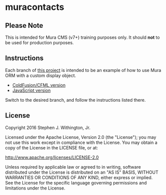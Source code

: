 # muracontacts

## Please Note
This is intended for Mura CMS (v7+) training purposes only. It should **not** to be used for production purposes.

## Instructions
Each branch of [this project](https://github.com/stevewithington/muracontacts) is intended to be an example of how to use Mura ORM with a custom display object.

* [ColdFusion/CFML version](https://github.com/stevewithington/muracontacts/tree/cfml)
* [JavaScript version](https://github.com/stevewithington/muracontacts/tree/js)

Switch to the desired branch, and follow the instructions listed there.

## License
Copyright 2016 Stephen J. Withington, Jr.

Licensed under the Apache License, Version 2.0 (the "License"); you may not use this work except in compliance with the License. You may obtain a copy of the License in the LICENSE file, or at:

http://www.apache.org/licenses/LICENSE-2.0

Unless required by applicable law or agreed to in writing, software distributed under the License is distributed on an "AS IS" BASIS, WITHOUT WARRANTIES OR CONDITIONS OF ANY KIND, either express or implied. See the License for the specific language governing permissions and limitations under the License.
